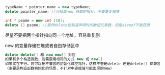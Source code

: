 ```c++
typeName * pointer_name = new typeName;
delete pointer_name; //只释放new 获取的指针，不要重复释放

int * psome = new int [10];
delete [] psome; //虽然delete能知道声明时的数组元素数，但是sizeof不能获悉
```

尽量不要把两个指针指向同一个地址，容易重复删

new 的变量存储在堆或者自由存储区中



```c++
delete delete[] 和 new new[] 对应
如果有多个构造函数，则需要用相同的方式 new 或 new[]
如果实在不行，则可以把不兼容的初始化成空指针，这样不管是delete 还是delete[] 都兼容
（主要是构造函数初始化的场景，不针对中途赋值可能出现的new）
```



